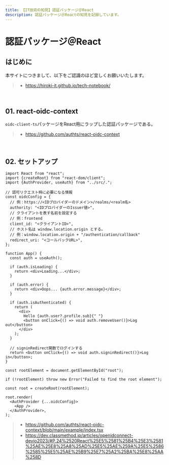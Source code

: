 ```yaml
---
title: 【IT技術の知見】認証パッケージ＠React
description: 認証パッケージ＠Reactの知見を記録しています。
---
```


# 認証パッケージ＠React

## はじめに

本サイトにつきまして、以下をご認識のほど宜しくお願いいたします。

> - https://hiroki-it.github.io/tech-notebook/

<br>

## 01. react-oidc-context

`oidc-client-ts`パッケージをReact用にラップした認証パッケージである。

> - https://github.com/authts/react-oidc-context

<br>

## 02. セットアップ

```tsx
import React from "react";
import {createRoot} from "react-dom/client";
import {AuthProvider, useAuth} from "../src/.";

// 認可リクエスト時に必要になる情報
const oidcConfig = {
  // 例：https://<IDプロバイダーのドメイン>/realms/<realm名>
  authority: "<IDプロバイダーのIssuer値>",
  // クライアントを表す名前を設定する
  // 例：frontend
  client_id: "<クライアントID>",
  // ホスト名は window.location.origin とする。
  // 例：window.location.origin + "/authentication/callback"
  redirect_uri: "<コールバックURL>",
};

function App() {
  const auth = useAuth();

  if (auth.isLoading) {
    return <div>Loading...</div>;
  }

  if (auth.error) {
    return <div>Oops... {auth.error.message}</div>;
  }

  if (auth.isAuthenticated) {
    return (
      <div>
        Hello {auth.user?.profile.sub}{" "}
        <button onClick={() => void auth.removeUser()}>Log out</button>
      </div>
    );
  }

  // signinRedirect関数でログインする
  return <button onClick={() => void auth.signinRedirect()}>Log in</button>;
}

const rootElement = document.getElementById("root");

if (!rootElement) throw new Error("Failed to find the root element");

const root = createRoot(rootElement);

root.render(
  <AuthProvider {...oidcConfig}>
    <App />
  </AuthProvider>,
);
```

> - https://github.com/authts/react-oidc-context/blob/main/example/index.tsx
> - https://dev.classmethod.jp/articles/openidconnect-devio2023/#P.24%2520React%25E5%2581%25B4%25E3%2581%25AE%25E8%25A8%25AD%25E5%25AE%259A%25E5%2586%2585%25E5%25AE%25B9%25E7%25A2%25BA%25E8%25AA%258D

<br>
